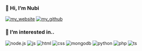 ### 👋 Hi, I’m Nubi
[![my_website](https://img.shields.io/badge/RaonHive-FF9800?style=plastic&logo=google-chrome&logoColor=white)](https://raonhive.win)
[![my_github](https://img.shields.io/badge/NubiHub-222222?style=plastic&logo=github&logoColor=white)](https://github.com/nubihub)

### 👀 I’m interested in..
![node.js](https://img.shields.io/badge/Node.js-43853D?style=plastic&logo=node.js&logoColor=white)
![js](https://img.shields.io/badge/JavaScript-323330?style=plastic&logo=javascript&logoColor=white)
![html](https://img.shields.io/badge/HTML5-E34F26?style=plastic&logo=html5&logoColor=white)
![css](https://img.shields.io/badge/CSS3-1572B6?style=plastic&logo=css3&logoColor=white)
![mongodb](https://img.shields.io/badge/MongoDB-4EA94B?style=plastic&logo=mongodb&logoColor=white)
![python](https://img.shields.io/badge/Python-3776AB?style=plastic&logo=python&logoColor=white)
![php](https://img.shields.io/badge/PHP-777BB4?style=plastic&logo=php&logoColor=white)
![ts](https://img.shields.io/badge/TypeScript-007ACC?style=plastic&logo=typescript&logoColor=white)

<!---
nubihub/nubihub is a ✨ special ✨ repository because its `README.md` (this file) appears on your GitHub profile.
You can click the Preview link to take a look at your changes.
--->

